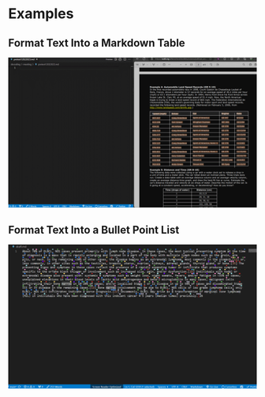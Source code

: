 # Examples

## Format Text Into a Markdown Table

![Format raw text into a markdown table](./table.gif)

## Format Text Into a Bullet Point List

![Format raw text into bullet points](./bullets.gif)

